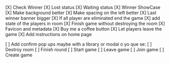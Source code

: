 [X] Check Winner
[X] Lost status
[X] Waiting status
[X] Winner ShowCase
[X] Make background better
[X] Make spacing on the left better
[X] Last winner banner bigger
[X] If all player are eliminated end the game
[X] add state of the players  in room
[X] Finish game without destroying the room
[X] Favicon and metadata
[X] Buy me a coffee button
[X] Let players leave the game
[X] Add instructions on home page

[ ] Add confirm pop ups maybe with a library or modal o yo que se:
  [ ] Destroy room
  [ ] Finish round
  [ ] Start game
  [ ] Leave game
  [ ] Join game
  [ ] Create game
